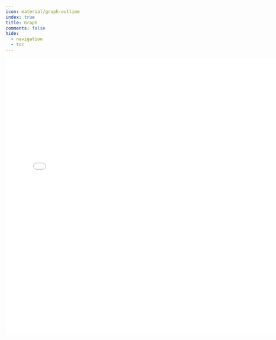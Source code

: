 ```yaml
---
icon: material/graph-outline
index: true
title: Graph
comments: false
hide:
  - navigation
  - toc
---
```


<iframe id="test"
        title='test'
        src="../assets/graph.html"
        class="graph"
        width="750px"
        height="750px"
        allowtransparency="true"
        style="border: 0px; margin: 0px; padding: 0px; overflow: hidden;display: block; margin: auto auto;"
        scrolling="no">
</iframe>